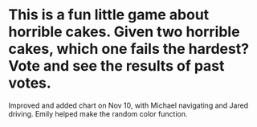 # This is a fun little game about horrible cakes. Given two horrible cakes, which one fails the hardest? Vote and see the results of past votes.

Improved and added chart on Nov 10, with Michael navigating and Jared driving. Emily helped make the random color function.
